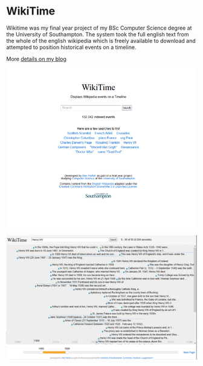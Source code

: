 WikiTime
========

Wikitime was my final year project of my BSc Computer Science degree at the University of Southampton. The system took the full english text from the whole of the english wikipedia which is freely available to download and attempted to position historical events on a timeline.

More [details on my blog](http://3zanders.co.uk/2012/04/12/Wikitime/)

![Wikitime Front Page](wikitime.png)

![Wikitime Timeline](wikitime_timeline.png)

